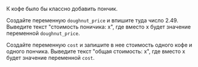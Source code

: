К кофе было бы классно добавить пончик.


Создайте переменную ```doughnut_price``` и впишите туда число 2.49. Выведите текст "стоимость поничика: х", где вместо x будет значение переменной ```doughnut_price```.


Создайте переменную ```cost``` и запишите в нее стоимость одного кофе и одного пончика. Выведите текст "общая стоимость: х", где вместо x будет значение переменной ```cost```.

